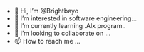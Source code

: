 - 👋 Hi, I’m @Brightbayo
- 👀 I’m interested in software engineering...
- 🌱 I’m currently learning .Alx program..
- 💞️ I’m looking to collaborate on ...
- 📫 How to reach me ...

<!---
Brightbayo/Brightbayo is a ✨ special ✨ repository because its `README.md` (this file) appears on your GitHub profile.
You can click the Preview link to take a look at your changes.
--->
